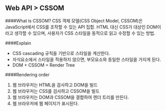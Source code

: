 Web API > CSSOM
-

####What is CSSOM?
CSS 객체 모델(CSS Object Model, CSSOM)은 JavaScript에서 CSS를 조작할 수 있는 API 집합.
HTML 대신 CSS가 대상인 DOM이라고 생각할 수 있으며, 사용자가 CSS 스타일을 동적으로 읽고 수정할 수 있는 방법.

####Explain
- CSS cascading 규칙을 기반으로 스타일을 계산한다.
- 자식요소에서 스타일을 적용하지 않으면, 부모요소와 동일한 스타일을 가지게 된다.
- DOM + CSSOM = Render Tree

####Rendering order
1. 웹 브라우저는 HTML을 검사하고 DOM을 빌드
2. 웹 브라우저는 CSS를 검사하고 CSSOM을 빌드
3. 웹 브라우저는 DOM과 CSSOM을 결합하여 렌더 트리를 만든다.
4. 웹 브라우저에 웹 페이지가 표시된다.


